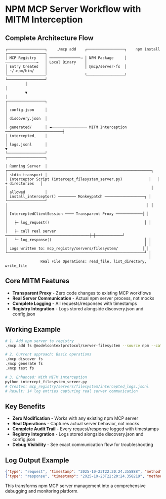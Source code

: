 # NPM MCP Server Workflow with MITM Interception

## Complete Architecture Flow

```
┌─────────────────┐    ./mcp add    ┌─────────────────┐    npm install    ┌─────────────────┐
│ MCP Registry    │ ──────────────→ │ NPM Package     │ ──────────────→   │ Local Binary    │
│ Entry Created   │                 │ @mcp/server-fs  │                   │ ~/.npm/bin/     │
└─────────────────┘                 └─────────────────┘                   └─────────────────┘
         │                                                                          │
         ▼                                                                          │
┌─────────────────┐                                                                │
│ config.json     │                                                                │
│ discovery.json  │                                                                │
│ generated/      │ ◄──────────────── MITM Interception ──────────────────────────┤
│ intercepted_    │                                                                │
│ logs.jsonl      │                                                                ▼
└─────────────────┘                                                   ┌─────────────────┐
                                                                       │ Running Server  │
┌─────────────────────────────────────────────────────────────────┐   │ stdio transport │
│ Interceptor Script (intercept_filesystem_server.py)            │   │ + directories   │
│                                                                 │   │ allowed         │
│ install_interceptor() ──────── Monkeypatch ──────────────────┐ │   └─────────────────┘
│                                                               │ │            │
│ InterceptedClientSession ──── Transparent Proxy ────────────┤ │            │
│   ├─ log_request()                                           │ │            │
│   ├─ call real server ──────────────────────────────────────┼─┼────────────┘
│   └─ log_response()                                          │ │
│                                                              │ │
│ Logs written to: mcp_registry/servers/filesystem/           │ │
└──────────────────────────────────────────────────────────────┘ │
                                                                 │
                Real File Operations: read_file, list_directory, write_file
```

## Core MITM Features

- **Transparent Proxy** - Zero code changes to existing MCP workflows
- **Real Server Communication** - Actual npm server process, not mocks  
- **Complete Logging** - All requests/responses with timestamps
- **Registry Integration** - Logs stored alongside discovery.json and config.json

## Working Example

```bash
# 1. Add npm server to registry
./mcp add fs @modelcontextprotocol/server-filesystem --source npm --category Storage

# 2. Current approach: Basic operations  
./mcp discover fs
./mcp generate fs  
./mcp test fs

# 3. Enhanced: With MITM interception
python intercept_filesystem_server.py
# Creates: mcp_registry/servers/filesystem/intercepted_logs.jsonl
# Result: 14 log entries capturing real server communication
```

## Key Benefits

- **Zero Modification** - Works with any existing npm MCP server
- **Real Operations** - Captures actual server behavior, not mocks
- **Complete Audit Trail** - Every request/response logged with timestamps  
- **Registry Integration** - Logs stored alongside discovery.json and config.json
- **Debug Visibility** - See exact communication flow for troubleshooting

## Log Output Example

```json
{"type": "request", "timestamp": "2025-10-23T22:20:24.355888", "method": "call_tool", "args": ["read_file", {"path": "README.md"}]}
{"type": "response", "timestamp": "2025-10-23T22:20:24.358219", "method": "call_tool", "result": {"content": [...6267 chars...]}}
```

This transforms npm MCP server management into a comprehensive debugging and monitoring platform.
